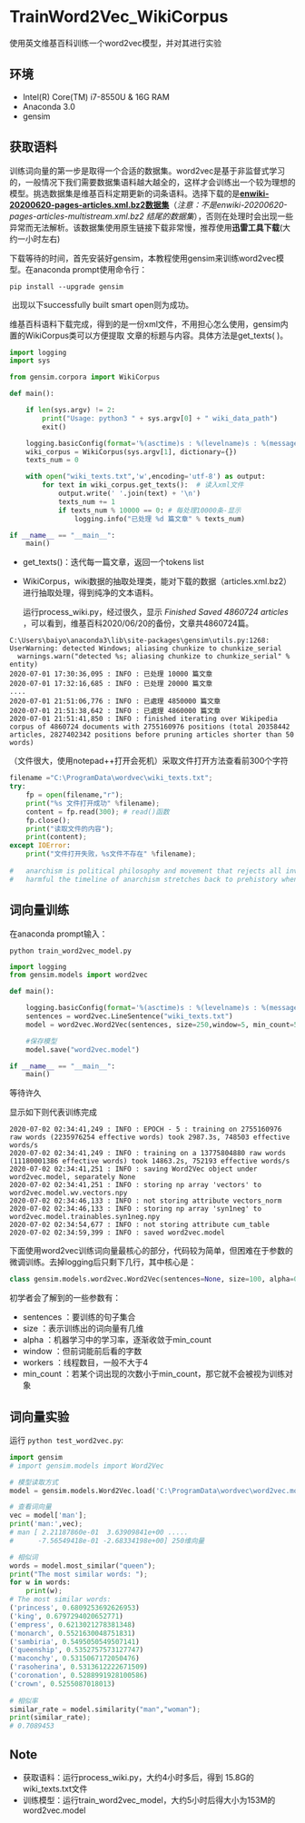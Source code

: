# TrainWord2Vec_WikiCorpus
使用英文维基百科训练一个word2vec模型，并对其进行实验
## 环境
- Intel(R) Core(TM) i7-8550U & 16G RAM
- Anaconda 3.0
- gensim

## 获取语料

​	训练词向量的第一步是取得一个合适的数据集。word2vec是基于非监督式学习的，一般情况下我们需要数据集语料越大越全的，这样才会训练出一个较为理想的模型。挑选数据集是维基百科定期更新的词条语料。
​	选择下载的是[**enwiki-20200620-pages-articles.xml.bz2数据集**](https://dumps.wikimedia.org/enwiki/)（*注意：不是enwiki-20200620-pages-articles-multistream.xml.bz2 结尾的数据集*），否则在处理时会出现一些异常而无法解析。该数据集使用原生链接下载非常慢，推荐使用**迅雷工具下载**(大约一小时左右)

​	下载等待的时间，首先安装好gensim，本教程使用gensim来训练word2vec模型。在anaconda prompt使用命令行：
```
pip install --upgrade gensim
```
​	出现以下successfully built smart open则为成功。



​	维基百科语料下载完成，得到的是一份xml文件，不用担心怎么使用，gensim内置的WikiCorpus类可以方便提取
文章的标题与内容。具体方法是get_texts( )。

```python
import logging
import sys

from gensim.corpora import WikiCorpus

def main():

    if len(sys.argv) != 2:
        print("Usage: python3 " + sys.argv[0] + " wiki_data_path")
        exit()

    logging.basicConfig(format='%(asctime)s : %(levelname)s : %(message)s', level=logging.INFO)
    wiki_corpus = WikiCorpus(sys.argv[1], dictionary={})
    texts_num = 0

    with open("wiki_texts.txt",'w',encoding='utf-8') as output:
        for text in wiki_corpus.get_texts():  # 读入xml文件
            output.write(' '.join(text) + '\n')
            texts_num += 1
            if texts_num % 10000 == 0: # 每处理10000条-显示
                logging.info("已处理 %d 篇文章" % texts_num)

if __name__ == "__main__":
    main()

```

- get_texts()：迭代每一篇文章，返回一个tokens list
- WikiCorpus，wiki数据的抽取处理类，能对下载的数据（articles.xml.bz2）进行抽取处理，得到纯净的文本语料。


  运行process_wiki.py，经过很久，显示 *Finished Saved 4860724 articles* ，可以看到，维基百科2020/06/20的备份，文章共4860724篇。

```
C:\Users\baiyo\anaconda3\lib\site-packages\gensim\utils.py:1268: UserWarning: detected Windows; aliasing chunkize to chunkize_serial
  warnings.warn("detected %s; aliasing chunkize to chunkize_serial" % entity)
2020-07-01 17:30:36,095 : INFO : 已处理 10000 篇文章
2020-07-01 17:32:16,685 : INFO : 已处理 20000 篇文章
....
2020-07-01 21:51:06,776 : INFO : 已處理 4850000 篇文章
2020-07-01 21:51:38,642 : INFO : 已處理 4860000 篇文章
2020-07-01 21:51:41,850 : INFO : finished iterating over Wikipedia corpus of 4860724 documents with 2755160976 positions (total 20358442 articles, 2827402342 positions before pruning articles shorter than 50 words)
```

（文件很大，使用notepad++打开会死机）采取文件打开方法查看前300个字符

```python
filename ="C:\ProgramData\wordvec\wiki_texts.txt";
try:
	fp = open(filename,"r");
	print("%s 文件打开成功" %filename);
	content = fp.read(300); # read()函数
	fp.close();
	print("读取文件的内容");
	print(content);
except IOError:
	print("文件打开失败，%s文件不存在" %filename);
    
#	anarchism is political philosophy and movement that rejects all involuntary coercive forms of hierarchy #  it radically calls for the abolition of the state which it holds to be undesirable unnecessary and     
#   harmful the timeline of anarchism stretches back to prehistory when humans lived in anarchistic s
```

## 词向量训练

在anaconda prompt输入：

 `python train_word2vec_model.py`

```python
import logging
from gensim.models import word2vec

def main():

    logging.basicConfig(format='%(asctime)s : %(levelname)s : %(message)s', level=logging.INFO)
    sentences = word2vec.LineSentence("wiki_texts.txt")
    model = word2vec.Word2Vec(sentences, size=250,window=5, min_count=5,workers=multiprocessing.cpu_count())

    #保存模型
    model.save("word2vec.model")

if __name__ == "__main__":
    main()
```

等待许久

显示如下则代表训练完成

```
2020-07-02 02:34:41,249 : INFO : EPOCH - 5 : training on 2755160976 raw words (2235976254 effective words) took 2987.3s, 748503 effective words/s
2020-07-02 02:34:41,249 : INFO : training on a 13775804880 raw words (11180001386 effective words) took 14863.2s, 752193 effective words/s
2020-07-02 02:34:41,251 : INFO : saving Word2Vec object under word2vec.model, separately None
2020-07-02 02:34:41,251 : INFO : storing np array 'vectors' to word2vec.model.wv.vectors.npy
2020-07-02 02:34:46,133 : INFO : not storing attribute vectors_norm
2020-07-02 02:34:46,133 : INFO : storing np array 'syn1neg' to word2vec.model.trainables.syn1neg.npy
2020-07-02 02:34:54,677 : INFO : not storing attribute cum_table
2020-07-02 02:34:59,399 : INFO : saved word2vec.model
```

下面使用word2vec训练词向量最核心的部分，代码较为简单，但困难在于参数的微调训练。去掉logging后只剩下几行，其中核心是：

```python
class gensim.models.word2vec.Word2Vec(sentences=None, size=100, alpha=0.025, window=5, min_count=5, max_vocab_size=None, sample=0.001, seed=1, workers=3, min_alpha=0.0001, sg=0, hs=0, negative=5, cbow_mean=1, hashfxn=<built-in function hash>, iter=5, null_word=0, trim_rule=None, sorted_vocab=1, batch_words=10000)
```
初学者会了解到的一些参数有：
- sentences ：要训练的句子集合
- size ：表示训练出的词向量有几维
- alpha ：机器学习中的学习率，逐渐收敛于min_count
- window ：但前词能前后看的字数
- workers ：线程数目，一般不大于4
- min_count ：若某个词出现的次数小于min_count，那它就不会被视为训练对象

## 词向量实验

运行 `python test_word2vec.py`:

```python
import gensim
# import gensim.models import Word2Vec

# 模型读取方式
model = gensim.models.Word2Vec.load('C:\ProgramData\wordvec\word2vec.model');

# 查看词向量
vec = model['man'];
print('man:',vec);
# man [ 2.21187860e-01  3.63909841e+00 ..... 
#      -7.56549418e-01 -2.68334198e+00] 250维向量

# 相似词
words = model.most_similar("queen");
print("The most similar words: ");
for w in words:
    print(w);
# The most similar words:
('princess', 0.6809253692626953)
('king', 0.6797294020652771)
('empress', 0.6213021278381348)
('monarch', 0.5521630048751831)
('sambiria', 0.5495050549507141)
('queenship', 0.5352757573127747)
('maconchy', 0.5315067172050476)
('rasoherina', 0.5313612222671509)
('coronation', 0.5288991928100586)
('crown', 0.5255087018013)
    
# 相似率
similar_rate = model.similarity("man","woman");
print(similar_rate);  
# 0.7089453

```

## Note

- 获取语料：运行process_wiki.py，大约4小时多后，得到 15.8G的wiki_texts.txt文件
- 训练模型：运行train_word2vec_model，大约5小时后得大小为153M的word2vec.model